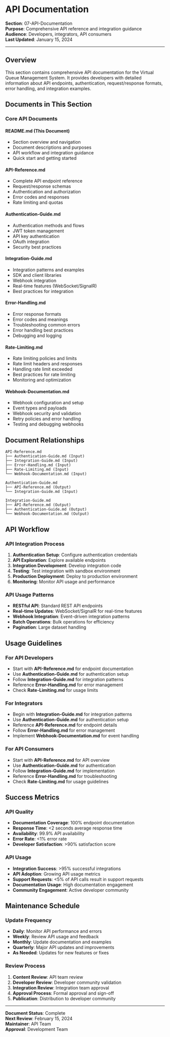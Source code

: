 # API Documentation

**Section**: 07-API-Documentation  
**Purpose**: Comprehensive API reference and integration guidance  
**Audience**: Developers, integrators, API consumers  
**Last Updated**: January 15, 2024  

---

## Overview

This section contains comprehensive API documentation for the Virtual Queue Management System. It provides developers with detailed information about API endpoints, authentication, request/response formats, error handling, and integration examples.

## Documents in This Section

### **Core API Documents**

#### **README.md** (This Document)
- Section overview and navigation
- Document descriptions and purposes
- API workflow and integration guidance
- Quick start and getting started

#### **API-Reference.md**
- Complete API endpoint reference
- Request/response schemas
- Authentication and authorization
- Error codes and responses
- Rate limiting and quotas

#### **Authentication-Guide.md**
- Authentication methods and flows
- JWT token management
- API key authentication
- OAuth integration
- Security best practices

#### **Integration-Guide.md**
- Integration patterns and examples
- SDK and client libraries
- Webhook integration
- Real-time features (WebSocket/SignalR)
- Best practices for integration

#### **Error-Handling.md**
- Error response formats
- Error codes and meanings
- Troubleshooting common errors
- Error handling best practices
- Debugging and logging

#### **Rate-Limiting.md**
- Rate limiting policies and limits
- Rate limit headers and responses
- Handling rate limit exceeded
- Best practices for rate limiting
- Monitoring and optimization

#### **Webhook-Documentation.md**
- Webhook configuration and setup
- Event types and payloads
- Webhook security and validation
- Retry policies and error handling
- Testing and debugging webhooks

## Document Relationships

```
API-Reference.md
├── Authentication-Guide.md (Input)
├── Integration-Guide.md (Input)
├── Error-Handling.md (Input)
├── Rate-Limiting.md (Input)
└── Webhook-Documentation.md (Input)

Authentication-Guide.md
├── API-Reference.md (Output)
└── Integration-Guide.md (Input)

Integration-Guide.md
├── API-Reference.md (Output)
├── Authentication-Guide.md (Output)
└── Webhook-Documentation.md (Output)
```

## API Workflow

### **API Integration Process**
1. **Authentication Setup**: Configure authentication credentials
2. **API Exploration**: Explore available endpoints
3. **Integration Development**: Develop integration code
4. **Testing**: Test integration with sandbox environment
5. **Production Deployment**: Deploy to production environment
6. **Monitoring**: Monitor API usage and performance

### **API Usage Patterns**
- **RESTful API**: Standard REST API endpoints
- **Real-time Updates**: WebSocket/SignalR for real-time features
- **Webhook Integration**: Event-driven integration patterns
- **Batch Operations**: Bulk operations for efficiency
- **Pagination**: Large dataset handling

## Usage Guidelines

### **For API Developers**
- Start with **API-Reference.md** for endpoint documentation
- Use **Authentication-Guide.md** for authentication setup
- Follow **Integration-Guide.md** for integration patterns
- Reference **Error-Handling.md** for error management
- Check **Rate-Limiting.md** for usage limits

### **For Integrators**
- Begin with **Integration-Guide.md** for integration patterns
- Use **Authentication-Guide.md** for authentication setup
- Reference **API-Reference.md** for endpoint details
- Follow **Error-Handling.md** for error management
- Implement **Webhook-Documentation.md** for event handling

### **For API Consumers**
- Start with **API-Reference.md** for API overview
- Use **Authentication-Guide.md** for authentication
- Follow **Integration-Guide.md** for implementation
- Reference **Error-Handling.md** for troubleshooting
- Check **Rate-Limiting.md** for usage guidelines

## Success Metrics

### **API Quality**
- **Documentation Coverage**: 100% endpoint documentation
- **Response Time**: <2 seconds average response time
- **Availability**: 99.9% API availability
- **Error Rate**: <1% error rate
- **Developer Satisfaction**: >90% satisfaction score

### **API Usage**
- **Integration Success**: >95% successful integrations
- **API Adoption**: Growing API usage metrics
- **Support Requests**: <5% of API calls result in support requests
- **Documentation Usage**: High documentation engagement
- **Community Engagement**: Active developer community

## Maintenance Schedule

### **Update Frequency**
- **Daily**: Monitor API performance and errors
- **Weekly**: Review API usage and feedback
- **Monthly**: Update documentation and examples
- **Quarterly**: Major API updates and improvements
- **As Needed**: Updates for new features or fixes

### **Review Process**
1. **Content Review**: API team review
2. **Developer Review**: Developer community validation
3. **Integration Review**: Integration team approval
4. **Approval Process**: Formal approval and sign-off
5. **Publication**: Distribution to developer community

---

**Document Status**: Complete  
**Next Review**: February 15, 2024  
**Maintainer**: API Team  
**Approval**: Development Team
